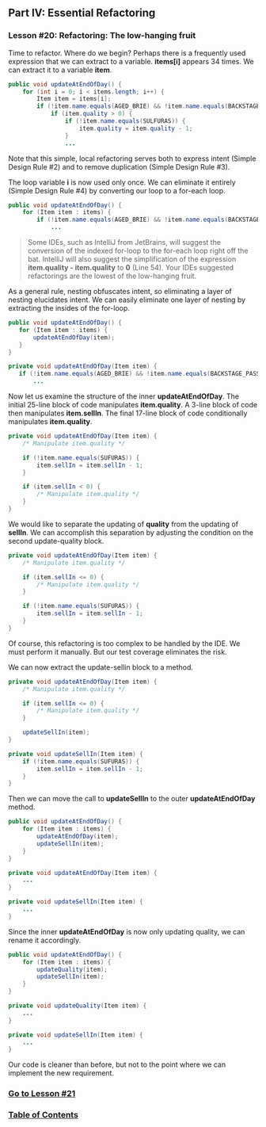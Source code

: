 ## Part IV: Essential Refactoring
### Lesson #20: Refactoring: The low-hanging fruit
Time to refactor.  Where do we begin?  Perhaps there is a frequently used expression that we can extract to a variable.  **items[i]** appears 34 times.  We can extract it to a variable **item**.

```java
public void updateAtEndOfDay() {
    for (int i = 0; i < items.length; i++) {
        Item item = items[i];
        if (!item.name.equals(AGED_BRIE) && !item.name.equals(BACKSTAGE_PASSES)) {
            if (item.quality > 0) {
                if (!item.name.equals(SULFURAS)) {
                    item.quality = item.quality - 1;
                }
                ...
```
Note that this simple, local refactoring serves both to express intent (Simple Design Rule #2) and to remove duplication (Simple Design Rule #3). 

The loop variable **i** is now used only once.  We can eliminate it entirely (Simple Design Rule #4) by converting our loop to a for-each loop.

```java
public void updateAtEndOfDay() {
    for (Item item : items) {
        if (!item.name.equals(AGED_BRIE) && !item.name.equals(BACKSTAGE_PASSES)) {
            ...
```

> Some IDEs, such as IntelliJ from JetBrains, will suggest the conversion of the indexed for-loop to the for-each loop right off the bat.  IntelliJ will also suggest the simplification of the expression **item.quality - item.quality** to **0** (Line 54).  Your IDEs suggested refactorings are the lowest of the low-hanging fruit.

As a general rule, nesting obfuscates intent, so eliminating a layer of nesting elucidates intent.  We can easily eliminate one layer of nesting by extracting the insides of the for-loop.

 ```java
public void updateAtEndOfDay() {
	for (Item item : items) {
		updateAtEndOfDay(item);
	}
}

private void updateAtEndOfDay(Item item) {
	if (!item.name.equals(AGED_BRIE) && !item.name.equals(BACKSTAGE_PASSES)) {
		... 
 ```
Now let us examine the structure of the inner **updateAtEndOfDay**.  The initial 25-line block of code manipulates **item.quality**.  A 3-line block of code then manipulates **item.sellIn**. 
The final 17-line block of code conditionally manipulates **item.quality**.

```java
private void updateAtEndOfDay(Item item) {
    /* Manipulate item.quality */

    if (!item.name.equals(SUFURAS)) {
        item.sellIn = item.sellIn - 1;
    }

    if (item.sellIn < 0) {
        /* Manipulate item.quality */
    }
}
```
We would like to separate the updating of **quality** from the updating of **sellIn**.  We can accomplish this separation by adjusting the condition on the second update-quality block.

```java
private void updateAtEndOfDay(Item item) {
    /* Manipulate item.quality */

    if (item.sellIn <= 0) {
        /* Manipulate item.quality */
    }

    if (!item.name.equals(SUFURAS)) {
        item.sellIn = item.sellIn - 1;
    }
}
```
Of course, this refactoring is too complex to be handled by the IDE.  We must perform it manually.  But our test coverage eliminates the risk.  

We can now extract the update-sellin block to a method.

```java
private void updateAtEndOfDay(Item item) {
    /* Manipulate item.quality */

    if (item.sellIn <= 0) {
        /* Manipulate item.quality */
    }

    updateSellIn(item);
}

private void updateSellIn(Item item) {
    if (!item.name.equals(SUFURAS)) {
        item.sellIn = item.sellIn - 1;
    }
}
```
Then we can move the call to **updateSellIn** to the outer **updateAtEndOfDay** method.

```java
public void updateAtEndOfDay() {
    for (Item item : items) {
        updateAtEndOfDay(item);
        updateSellIn(item);
    }
}

private void updateAtEndOfDay(Item item) {
    ...
}

private void updateSellIn(Item item) {
    ...
}
```
Since the inner **updateAtEndOfDay** is now only updating quality, we can rename it accordingly.

```java
public void updateAtEndOfDay() {
    for (Item item : items) {
        updateQuality(item);
        updateSellIn(item);
    }
}

private void updateQuality(Item item) {
    ...
}

private void updateSellIn(Item item) {
    ...
}
```
Our code is cleaner than before, but not to the point where we can implement the new requirement.
### [Go to Lesson #21](https://github.com/d215steinberg/GildedRose-Java/tree/Lesson%2321)
### [Table of Contents](https://github.com/d215steinberg/GildedRose-Java/blob/startPoint/Table%20of%20Contents.md)